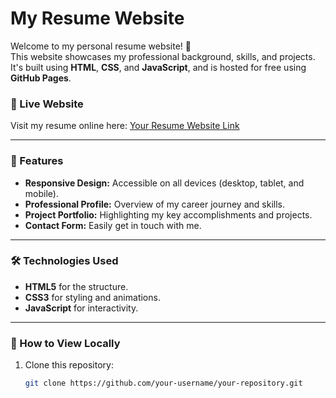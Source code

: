 # My Resume Website

Welcome to my personal resume website! 🚀  
This website showcases my professional background, skills, and projects. It's built using **HTML**, **CSS**, and **JavaScript**, and is hosted for free using **GitHub Pages**.

### 🔗 Live Website
Visit my resume online here: [Your Resume Website Link](https://mineachhay.github.io/me/)

---

### 🌟 Features
- **Responsive Design:** Accessible on all devices (desktop, tablet, and mobile).
- **Professional Profile:** Overview of my career journey and skills.
- **Project Portfolio:** Highlighting my key accomplishments and projects.
- **Contact Form:** Easily get in touch with me.

---

### 🛠️ Technologies Used
- **HTML5** for the structure.
- **CSS3** for styling and animations.
- **JavaScript** for interactivity.

---

### 🚀 How to View Locally
1. Clone this repository:
   ```bash
   git clone https://github.com/your-username/your-repository.git
